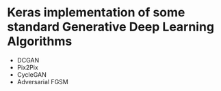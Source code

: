 # Keras implementation of some standard Generative Deep Learning Algorithms
- DCGAN
- Pix2Pix
- CycleGAN
- Adversarial FGSM
